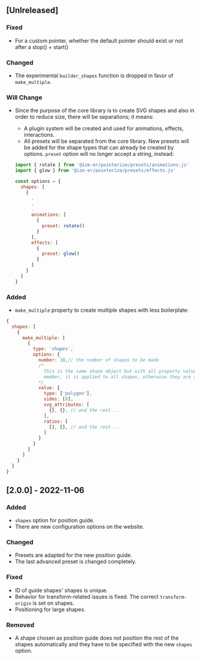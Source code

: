## [Unlreleased]

### Fixed

- For a custom pointer, whether the default pointer should exist or not after a stop() + start()

### Changed

- The experimental `builder_shapes` function is dropped in favor of `make_multiple`.

### Will Change

- Since the purpose of the core library is to create SVG shapes and also in order to reduce size, there will be separations; it means:
  - A plugin system will be created and used for animations, effects, interactions.
  - All presets will be separated from the core library. New presets will be added for the shape types that can already be created by options. `preset` option will no longer accept a string, instead: 

  ```js
  import { rotate } from '@ize-er/pointerize/presets/animations.js'
  import { glow } from '@ize-er/pointerize/presets/effects.js'

  const options = {
    shapes: [
      {
        .
        .
        .
        animations: [
          {
            preset: rotate()
          }
        ],
        effects: [
          {
            preset: glow()
          }
        ]
      }
    ]
  }
  ```

### Added

- `make_multiple` property to create multiple shapes with less boilerplate: 
```js
{
  shapes: [
    {
      make_multiple: [
        {
          type: 'shapes',
          options: {
            number: 10,// the number of shapes to be made
            /* 
              This is the same shape object but with all property values wrapped in an array. If array has one
              member, it is applied to all shapes, otherwise they are applied in order.
            */
            value: { 
              type: ['polygon'],
              sides: [8],
              svg_attributes: [
                {}, {}, // and the rest ...
              ],
              ratios: [
                [], [], // and the rest ...
              ]
            }
          }
        }
      ]
    }
  ]
}
```

## [2.0.0] - 2022-11-06

### Added

- `shapes` option for position guide.
- There are new configuration options on the website.

### Changed

- Presets are adapted for the new position guide.
- The last advanced preset is changed completely.

### Fixed

- ID of guide shapes' shapes is unique.
- Behavior for transform-related issues is fixed. The correct `transform-origin` is set on shapes.
- Positioning for large shapes.

### Removed

- A shape chosen as position guide does not position the rest of the shapes automatically and they have to be specified with the new `shapes` option.
